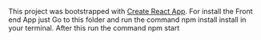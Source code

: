 This project was bootstrapped with [Create React App](https://github.com/facebookincubator/create-react-app).
For install the Front end App
 just Go to this folder and run the command npm install install in your terminal.
 After this run the command npm start
